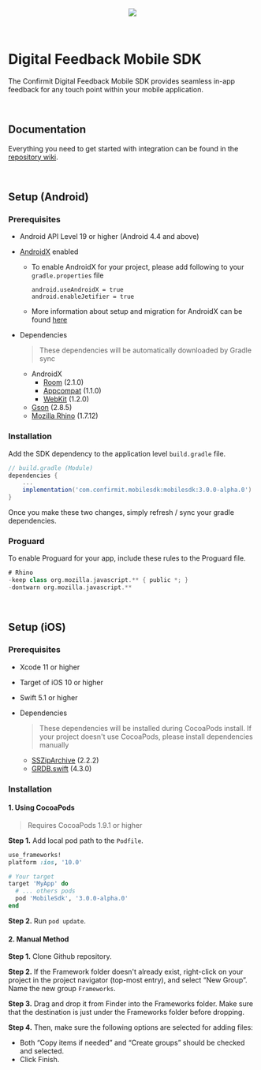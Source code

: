 <br/>
<p align="center">
  <img src="https://confirmit.github.io/DigitalFeedbackMobileSDK/assets/logo.png">
</p>
<br/>

# Digital Feedback Mobile SDK

The Confirmit Digital Feedback Mobile SDK provides seamless in-app feedback for any touch point within your mobile application. 

<br/>

## Documentation

Everything you need to get started with integration can be found in the [repository wiki](github.com/Confirmit/DigitalFeedbackMobileSDK/wiki).

<br/>

## Setup (Android)

### Prerequisites

* Android API Level 19 or higher (Android 4.4 and above)
* [AndroidX](https://developer.android.com/jetpack/androidx/) enabled
    * To enable AndroidX for your project, please add following to your `gradle.properties` file

        ```
        android.useAndroidX = true
        android.enableJetifier = true
        ```
    * More information about setup and migration for AndroidX can be found [here](https://developer.android.com/jetpack/androidx/)
* Dependencies
    
    > These dependencies will be automatically downloaded by Gradle sync
    
    * AndroidX
        * [Room](https://developer.android.com/jetpack/androidx/releases/room) (2.1.0)
        * [Appcompat](https://developer.android.com/jetpack/androidx/releases/appcompat) (1.1.0)
        * [WebKit](https://developer.android.com/jetpack/androidx/releases/webkit) (1.2.0)
    * [Gson](https://github.com/google/gson) (2.8.5)
    * [Mozilla Rhino](https://github.com/mozilla/rhino) (1.7.12)


### Installation

Add the SDK dependency to the application level `build.gradle` file.
```gradle
// build.gradle (Module)
dependencies {
    ...
    implementation('com.confirmit.mobilesdk:mobilesdk:3.0.0-alpha.0')
}
```

Once you make these two changes, simply refresh / sync your gradle dependencies.


### Proguard

To enable Proguard for your app, include these rules to the Proguard file.

```gradle
# Rhino
-keep class org.mozilla.javascript.** { public *; }
-dontwarn org.mozilla.javascript.**
```

<br/>

## Setup (iOS)

### Prerequisites

* Xcode 11 or higher
* Target of iOS 10 or higher
* Swift 5.1 or higher

* Dependencies

    > These dependencies will be installed during CocoaPods install. If your project doesn't use CocoaPods, please install dependencies manually
    
    * [SSZipArchive](https://github.com/ZipArchive/ZipArchive) (2.2.2)
    * [GRDB.swift](https://github.com/groue/GRDB.swift) (4.3.0)


### Installation

#### 1. Using CocoaPods

> Requires CocoaPods 1.9.1 or higher

**Step 1.** Add local pod path to the `Podfile`.
```ruby
use_frameworks!
platform :ios, '10.0'

# Your target
target 'MyApp' do
  # ... others pods
  pod 'MobileSdk', '3.0.0-alpha.0'
end
```


**Step 2.** Run `pod update`.

#### 2. Manual Method

**Step 1.** Clone Github repository.

**Step 2.** If the Framework folder doesn't already exist, right-click on your project in the project navigator (top-most entry), and select “New Group”. Name the new group `Frameworks`.

**Step 3.** Drag and drop it from Finder into the Frameworks folder. Make sure that the destination is just under the Frameworks folder before dropping.

**Step 4.** Then, make sure the following options are selected for adding files:
* Both “Copy items if needed” and “Create groups” should be checked and selected. 
* Click Finish.

<br/>